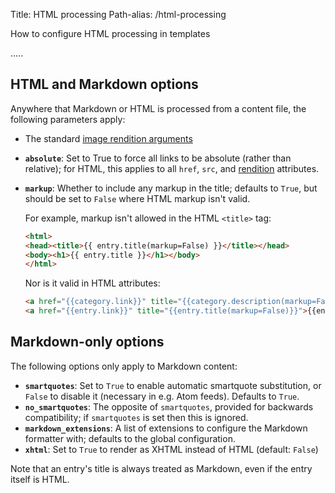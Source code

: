 Title: HTML processing
Path-alias: /html-processing

How to configure HTML processing in templates

.....

## HTML and Markdown options

Anywhere that Markdown or HTML is processed from a content file, the following parameters apply:

* The standard [image rendition arguments](/image-renditions#arguments)
* **`absolute`**: Set to True to force all links to be absolute (rather than relative); for HTML, this applies to all `href`, `src`, and [rendition](322#rendition-attrs) attributes.
* **`markup`**: Whether to include any markup in the title; defaults to `True`, but should be set to `False` where HTML markup isn't valid.

    For example, markup isn't allowed in the HTML `<title>` tag:

    ```html
    <html>
    <head><title>{{ entry.title(markup=False) }}</title></head>
    <body><h1>{{ entry.title }}</h1></body>
    </html>
    ```

    Nor is it valid in HTML attributes:

    ```html
    <a href="{{category.link}}" title="{{category.description(markup=False)}}">{{category.name}}</a>
    <a href="{{entry.link}}" title="{{entry.title(markup=False)}}">{{entry.title}}</a>
    ```

## Markdown-only options

The following options only apply to Markdown content:

* **`smartquotes`**: Set to `True` to enable automatic smartquote substitution, or `False` to disable it (necessary in e.g. Atom feeds). Defaults to `True`.
* **`no_smartquotes`**: The opposite of `smartquotes`, provided for backwards compatibility; if `smartquotes` is set then this is ignored.
* **`markdown_extensions`**: A list of extensions to configure the Markdown formatter with; defaults to the global configuration.
* **`xhtml`**: Set to `True` to render as XHTML instead of HTML (default: `False`)

Note that an entry's title is always treated as Markdown, even if the entry itself is HTML.